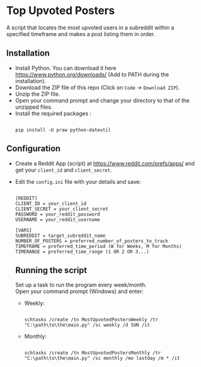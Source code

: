 # Top Upvoted Posters
A script that locates the most upvoted users in a subreddit within a specified timeframe and makes a post listing them in order.

## Installation
- Install Python. You can download it here https://www.python.org/downloads/ (Add to PATH during the installation).  
- Download the ZIP file of this repo (Click on ```Code``` -> ```Download ZIP```).
- Unzip the ZIP file.
- Open your command prompt and change your directory to that of the unzipped files.  
- Install the required packages  :
  ```

  pip install -U praw python-dateutil

  ```
## Configuration
- Create a Reddit App (script) at https://www.reddit.com/prefs/apps/ and get your ```client_id``` and ```client_secret```.  
- Edit the ```config.ini``` file with your details and save:
  ```

  [REDDIT]
  CLIENT_ID = your_client_id
  CLIENT_SECRET = your_client_secret
  PASSWORD = your_reddit_password
  USERNAME = your_reddit_username
  
  [VARS]
  SUBREDDIT = target_subreddit_name
  NUMBER_OF_POSTERS = preferred_number_of_posters_to_track
  TIMEFRAME = preferred_time_period (W for Weeks, M for Months)
  TIMERANGE = preferred_time_range (1 OR 2 OR 3...)

  ```

  ## Running the script
  Set up a task to run the program every week/month.  
  Open your command prompt (Windows) and enter:  
    - Weekly:
      ```

      schtasks /create /tn MostUpvotedPostersWeekly /tr "C:\path\to\the\main.py" /sc weekly /d SUN /it

      ```

    - Monthly:
      ```

      schtasks /create /tn MostUpvotedPostersMonthly /tr "C:\path\to\the\main.py" /sc monthly /mo lastday /m * /it

      ```

  
